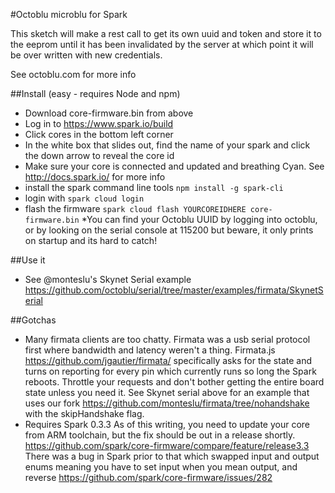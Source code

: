 #Octoblu microblu for Spark

This sketch will make a rest call to get its own uuid and token and store it to the eeprom until it has been invalidated by the server at which point it will be over written with new credentials.

See octoblu.com for more info

##Install (easy - requires Node and npm)
* Download core-firmware.bin from above
* Log in to https://www.spark.io/build
* Click cores in the bottom left corner
* In the white box that slides out, find the name of your spark and click the down arrow to reveal the core id
* Make sure your core is connected and updated and breathing Cyan. See http://docs.spark.io/ for more info
* install the spark command line tools ```npm install -g spark-cli```
* login with ```spark cloud login```
* flash the firmware ```spark cloud flash YOURCOREIDHERE core-firmware.bin```
*You can find your Octoblu UUID by logging into octoblu, or by looking on the serial console at 115200 but beware, it only prints on startup and its hard to catch!

##Use it
* See @monteslu's Skynet Serial example https://github.com/octoblu/serial/tree/master/examples/firmata/SkynetSerial

##Gotchas
* Many firmata clients are too chatty. Firmata was a usb serial protocol first where bandwidth and latency weren't a thing. Firmata.js https://github.com/jgautier/firmata/ specifically asks for the state and turns on reporting for every pin which currently runs so long the Spark reboots. Throttle your requests and don't bother getting the entire board state unless you need it. See Skynet serial above for an example that uses our fork https://github.com/monteslu/firmata/tree/nohandshake with the skipHandshake flag. 
* Requires Spark 0.3.3 As of this writing, you need to update your core from ARM toolchain, but the fix should be out in a release shortly. https://github.com/spark/core-firmware/compare/feature/release3.3 There was a bug in Spark prior to that which swapped input and output enums meaning you have to set input when you mean output, and reverse https://github.com/spark/core-firmware/issues/282
